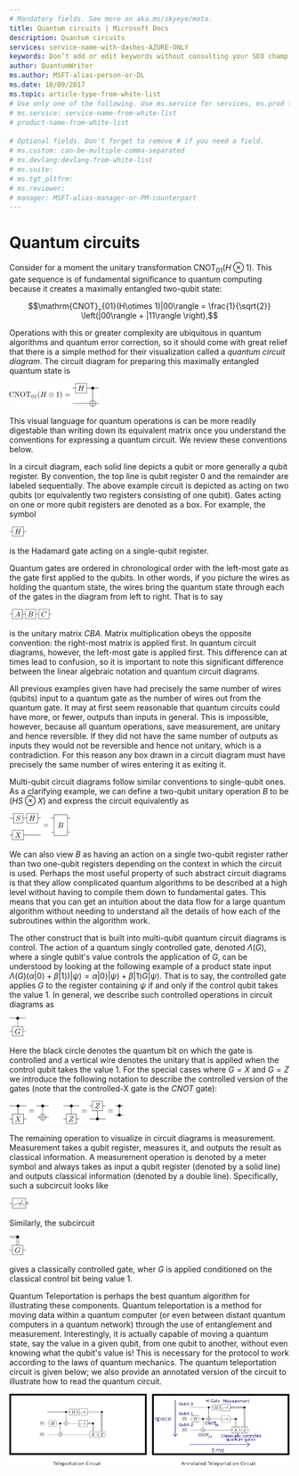 ```yaml
---
# Mandatory fields. See more on aka.ms/skyeye/meta.
title: Quantum circuits | Microsoft Docs 
description: Quantum circuits
services: service-name-with-dashes-AZURE-ONLY 
keywords: Don’t add or edit keywords without consulting your SEO champ.
author: QuantumWriter
ms.author: MSFT-alias-person-or-DL
ms.date: 10/09/2017
ms.topic: article-type-from-white-list
# Use only one of the following. Use ms.service for services, ms.prod for on-prem. Remove the # before the relevant field.
# ms.service: service-name-from-white-list
# product-name-from-white-list

# Optional fields. Don't forget to remove # if you need a field.
# ms.custom: can-be-multiple-comma-separated
# ms.devlang:devlang-from-white-list
# ms.suite: 
# ms.tgt_pltfrm:
# ms.reviewer:
# manager: MSFT-alias-manager-or-PM-counterpart
---
```


# Quantum circuits
Consider for a moment the unitary transformation $\text{ CNOT}_{01}(H\otimes 1)$.  This gate sequence is of fundamental significance to quantum computing because it creates a maximally entangled two-qubit state:

$$\mathrm{CNOT}_{01}(H\otimes 1)|00\rangle = \frac{1}{\sqrt{2}} \left(|00\rangle + |11\rangle \right),$$

Operations with this or greater complexity are ubiquitous in quantum algorithms and quantum error correction, so it should come with great relief that there is a simple method for their visualization called a *quantum circuit diagram*.  The circuit diagram for preparing this maximally entangled quantum state is

<!--- ![](.\media\1.svg) --->
<!-- Can't find a way to easily center this... probably an extension needed:  -->
![](./media/Concepts1.png)

This visual language for quantum operations is can be more readily digestable than writing down its equivalent matrix once you understand the conventions for expressing a quantum circuit.  We review these conventions below.

In a circuit diagram, each solid line depicts a qubit or more generally a qubit register.  By convention, the top line is qubit register $0$ and the remainder are labeled sequentially. The above example circuit is depicted as acting on two qubits (or equivalently two registers consisting of one qubit).  Gates acting on one or more qubit registers are denoted as a box.  For example, the symbol

<!--- ![](.\media\2.svg) --->
<!-- Can't find a way to easily center this... probably an extension needed:  -->
![](./media/concepts_2.png)

 is the Hadamard gate acting on a single-qubit register.

Quantum gates are ordered in chronological order with the left-most gate as the gate first applied to the qubits.  In other words, if you picture the wires as holding the quantum state, the wires bring the quantum state through each of the gates in the diagram from left to right.  That is to say 

<!--- ![](.\media\3.svg) --->
<!-- Can't find a way to easily center this... probably an extension needed:  -->
![](./media/concepts_3.png)

is the unitary matrix $CBA$.  Matrix multiplication obeys the opposite convention: the right-most matrix is applied first. In quantum circuit diagrams, however, the left-most gate is applied first.  This difference can at times lead to confusion, so it is important to note this significant difference between the linear algebraic notation and quantum circuit diagrams.

All previous examples given have had precisely the same number of wires (qubits) input to a quantum gate as the number of wires out from the quantum gate.  It may at first seem reasonable that quantum circuits could have more, or fewer, outputs than inputs in general.  This is impossible, however, because all quantum operations, save measurement, are unitary and hence reversible.  If they did not have the same number of outputs as inputs they would not be reversible and hence not unitary, which is a contradiction.  For this reason any box drawn in a circuit diagram must have precisely the same number of wires entering it as exiting it.

Multi-qubit circuit diagrams follow similar conventions to single-qubit ones.  As a clarifying example, we can define a two-qubit unitary operation $B$ to be $(H S\otimes X)$ and express the circuit equivalently as

<!--- ![](.\media\4.svg) --->
<!-- Can't find a way to easily center this... probably an extension needed:  -->
![](./media/concepts_4.png)

We can also view $B$ as having an action on a single two-qubit register rather than two one-qubit registers depending on the context in which the circuit is used. 
Perhaps the most useful property of such abstract circuit diagrams is that they allow complicated quantum algorithms to be described at a high level without having to compile them down to fundamental gates.  This means that you can get an intuition about the data flow for a large quantum algorithm without needing to understand all the details of how each of the subroutines within the algorithm work.

The other construct that is built into multi-qubit quantum circuit diagrams is control.  The action of a quantum singly controlled gate, denoted $\Lambda(G)$, where a single qubit's value controls the application of $G$, can be understood by looking at the following example of a product state input $\Lambda(G) (\alpha |0\rangle + \beta |1\rangle) |\psi\rangle = \alpha |0\rangle |\psi\rangle + \beta |1\rangle G|\psi \rangle$.  That is to say, the controlled gate applies $G$ to the register containing $\psi$ if and only if the control qubit takes the value $1$.  In general, we describe such controlled operations in circuit diagrams as

<!--- ![](.\media\5.svg) --->
<!-- Can't find a way to easily center this... probably an extension needed:  -->
![](./media/concepts_5.png)

Here the black circle denotes the quantum bit on which the gate is controlled and a vertical wire denotes the unitary that is applied when the control qubit takes the value $1$.
For the special cases where $G=X$ and $G=Z$ we introduce the following notation to describe the controlled version of the gates (note that the controlled-X gate is the $CNOT$ gate):

<!--- ![](.\media\6.svg) --->
<!-- Can't find a way to easily center this... probably an extension needed:  -->
![](./media/concepts_6.png)

The remaining operation to visualize in circuit diagrams is measurement.  Measurement takes a qubit register, measures it, and outputs the result as classical information.  A measurement operation is denoted by a meter symbol and always takes as input a qubit register (denoted by a solid line) and outputs classical information (denoted by a double line).  Specifically, such a subcircuit looks like 

<!--- ![](.\media\7.svg) ---->
<!-- Can't find a way to easily center this... probably an extension needed:  -->
![](./media/concepts_7.png)

Similarly, the subcircuit

<!--- ![](.\media\8.svg) --->
<!-- Can't find a way to easily center this... probably an extension needed:  -->
![](./media/concepts_8.png)

gives a classically controlled gate, wher $G$ is applied conditioned on the classical control bit being value $1$.

Quantum Teleportation is perhaps the best quantum algorithm for illustrating these components.  Quantum teleportation is a method for moving data within a quantum computer (or even between distant quantum computers in a quantum network) through the use of entanglement and measurement.  Interestingly, it is actually capable of moving a quantum state, say the value in a given qubit, from one qubit to another, without even knowing what the qubit's value is! This is necessary for the protocol to work according to the laws of quantum mechanics.  The quantum teleportation circuit is given below; we also provide an annotated version of the circuit to illustrate how to read the quantum circuit.

<!--- ![](.\media\tp2.svg){ width=50% } --->
![](./media/concepts_tp2.png)



